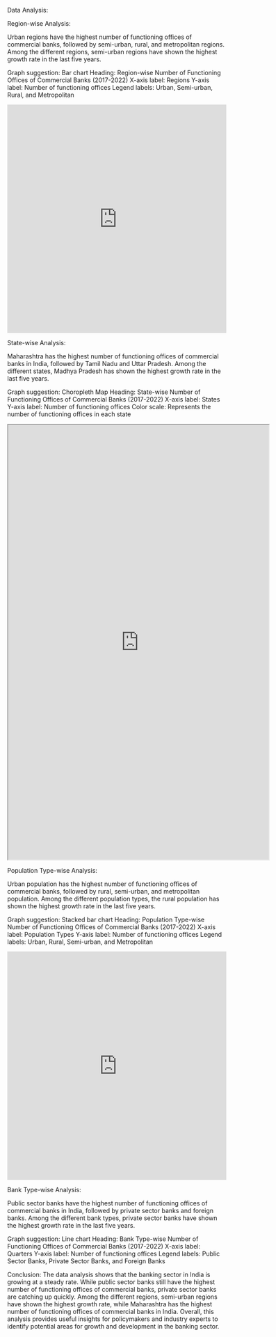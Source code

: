 Data Analysis:

Region-wise Analysis:

Urban regions have the highest number of functioning offices of commercial banks, followed by semi-urban, rural, and metropolitan regions.
Among the different regions, semi-urban regions have shown the highest growth rate in the last five years.

Graph suggestion: Bar chart
Heading: Region-wise Number of Functioning Offices of Commercial Banks (2017-2022)
X-axis label: Regions
Y-axis label: Number of functioning offices
Legend labels: Urban, Semi-urban, Rural, and Metropolitan

<iframe id="igraph" scrolling="no" style="border:none;" seamless="seamless" src="https://plotly.com/~srkc95/66.embed" height="525" width="100%"></iframe>

State-wise Analysis:

Maharashtra has the highest number of functioning offices of commercial banks in India, followed by Tamil Nadu and Uttar Pradesh.
Among the different states, Madhya Pradesh has shown the highest growth rate in the last five years.

Graph suggestion: Choropleth Map
Heading: State-wise Number of Functioning Offices of Commercial Banks (2017-2022)
X-axis label: States
Y-axis label: Number of functioning offices
Color scale: Represents the number of functioning offices in each state

<iframe src="https://srkc95.github.io/folium-map/" width="600" height="1000"></iframe>

Population Type-wise Analysis:

Urban population has the highest number of functioning offices of commercial banks, followed by rural, semi-urban, and metropolitan population.
Among the different population types, the rural population has shown the highest growth rate in the last five years.

Graph suggestion: Stacked bar chart
Heading: Population Type-wise Number of Functioning Offices of Commercial Banks (2017-2022)
X-axis label: Population Types
Y-axis label: Number of functioning offices
Legend labels: Urban, Rural, Semi-urban, and Metropolitan

<iframe id="igraph" scrolling="no" style="border:none;" seamless="seamless" src="https://plotly.com/~srkc95/60.embed" height="525" width="100%"></iframe>


Bank Type-wise Analysis:

Public sector banks have the highest number of functioning offices of commercial banks in India, followed by private sector banks and foreign banks.
Among the different bank types, private sector banks have shown the highest growth rate in the last five years.

Graph suggestion: Line chart
Heading: Bank Type-wise Number of Functioning Offices of Commercial Banks (2017-2022)
X-axis label: Quarters
Y-axis label: Number of functioning offices
Legend labels: Public Sector Banks, Private Sector Banks, and Foreign Banks

Conclusion:
The data analysis shows that the banking sector in India is growing at a steady rate. While public sector banks still have the highest number of functioning offices of commercial banks, private sector banks are catching up quickly. Among the different regions, semi-urban regions have shown the highest growth rate, while Maharashtra has the highest number of functioning offices of commercial banks in India. Overall, this analysis provides useful insights for policymakers and industry experts to identify potential areas for growth and development in the banking sector.
